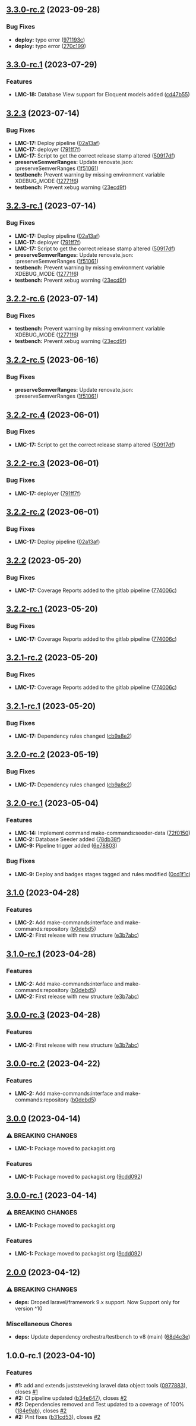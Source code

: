 ## [3.3.0-rc.2](https://gitlab.com/jfheinrich-eu/laravel-make-commands/compare/3.3.0-rc.1...3.3.0-rc.2) (2023-09-28)


### Bug Fixes

* **deploy:** typo error ([971193c](https://gitlab.com/jfheinrich-eu/laravel-make-commands/commit/971193cbe5e616f9a793b2acc5f07cc06921ac35))
* **deploy:** typo error ([270c199](https://gitlab.com/jfheinrich-eu/laravel-make-commands/commit/270c19925cd9d78ad4aa958fa7c93575ebd423a9))

## [3.3.0-rc.1](https://gitlab.com/jfheinrich-eu/laravel-make-commands/compare/3.2.3-rc.1...3.3.0-rc.1) (2023-07-29)


### Features

* **LMC-18:** Database View support for Eloquent models added ([cd47b55](https://gitlab.com/jfheinrich-eu/laravel-make-commands/commit/cd47b5568e28789219c4a4c63cfbdf1ddd63e7a8))

## [3.2.3](https://gitlab.com/jfheinrich-eu/laravel-make-commands/compare/3.2.2...3.2.3) (2023-07-14)


### Bug Fixes

* **LMC-17:** Deploy pipeline ([02a13af](https://gitlab.com/jfheinrich-eu/laravel-make-commands/commit/02a13affe8b9e5f9fe621d1428cbc1e2c2974075))
* **LMC-17:** deployer ([791ff7f](https://gitlab.com/jfheinrich-eu/laravel-make-commands/commit/791ff7fc61732ba0f4e6f4d483e904288a514172))
* **LMC-17:** Script to get the correct release stamp altered ([50917df](https://gitlab.com/jfheinrich-eu/laravel-make-commands/commit/50917df62163bc9b10ef9615b7b399f0faef707b))
* **preserveSemverRanges:** Update renovate.json: :preserveSemverRanges ([1f51061](https://gitlab.com/jfheinrich-eu/laravel-make-commands/commit/1f51061a1606b7cae8bc411c1f6dec9dbec994d5))
* **testbench:** Prevent warning by missing environment variable XDEBUG_MODE ([12771f6](https://gitlab.com/jfheinrich-eu/laravel-make-commands/commit/12771f62dca1dddab19205f7a036293ae36cc3f8))
* **testbench:** Prevent xebug warning ([23ecd9f](https://gitlab.com/jfheinrich-eu/laravel-make-commands/commit/23ecd9f542f9c05165b789df35a9d9bff2a6732d))

## [3.2.3-rc.1](https://gitlab.com/jfheinrich-eu/laravel-make-commands/compare/3.2.2...3.2.3-rc.1) (2023-07-14)


### Bug Fixes

* **LMC-17:** Deploy pipeline ([02a13af](https://gitlab.com/jfheinrich-eu/laravel-make-commands/commit/02a13affe8b9e5f9fe621d1428cbc1e2c2974075))
* **LMC-17:** deployer ([791ff7f](https://gitlab.com/jfheinrich-eu/laravel-make-commands/commit/791ff7fc61732ba0f4e6f4d483e904288a514172))
* **LMC-17:** Script to get the correct release stamp altered ([50917df](https://gitlab.com/jfheinrich-eu/laravel-make-commands/commit/50917df62163bc9b10ef9615b7b399f0faef707b))
* **preserveSemverRanges:** Update renovate.json: :preserveSemverRanges ([1f51061](https://gitlab.com/jfheinrich-eu/laravel-make-commands/commit/1f51061a1606b7cae8bc411c1f6dec9dbec994d5))
* **testbench:** Prevent warning by missing environment variable XDEBUG_MODE ([12771f6](https://gitlab.com/jfheinrich-eu/laravel-make-commands/commit/12771f62dca1dddab19205f7a036293ae36cc3f8))
* **testbench:** Prevent xebug warning ([23ecd9f](https://gitlab.com/jfheinrich-eu/laravel-make-commands/commit/23ecd9f542f9c05165b789df35a9d9bff2a6732d))

## [3.2.2-rc.6](https://gitlab.com/jfheinrich-eu/laravel-make-commands/compare/3.2.2-rc.5...3.2.2-rc.6) (2023-07-14)


### Bug Fixes

* **testbench:** Prevent warning by missing environment variable XDEBUG_MODE ([12771f6](https://gitlab.com/jfheinrich-eu/laravel-make-commands/commit/12771f62dca1dddab19205f7a036293ae36cc3f8))
* **testbench:** Prevent xebug warning ([23ecd9f](https://gitlab.com/jfheinrich-eu/laravel-make-commands/commit/23ecd9f542f9c05165b789df35a9d9bff2a6732d))

## [3.2.2-rc.5](https://gitlab.com/jfheinrich-eu/laravel-make-commands/compare/3.2.2-rc.4...3.2.2-rc.5) (2023-06-16)


### Bug Fixes

* **preserveSemverRanges:** Update renovate.json: :preserveSemverRanges ([1f51061](https://gitlab.com/jfheinrich-eu/laravel-make-commands/commit/1f51061a1606b7cae8bc411c1f6dec9dbec994d5))

## [3.2.2-rc.4](https://gitlab.com/jfheinrich-eu/laravel-make-commands/compare/3.2.2-rc.3...3.2.2-rc.4) (2023-06-01)


### Bug Fixes

* **LMC-17:** Script to get the correct release stamp altered ([50917df](https://gitlab.com/jfheinrich-eu/laravel-make-commands/commit/50917df62163bc9b10ef9615b7b399f0faef707b))

## [3.2.2-rc.3](https://gitlab.com/jfheinrich-eu/laravel-make-commands/compare/3.2.2-rc.2...3.2.2-rc.3) (2023-06-01)


### Bug Fixes

* **LMC-17:** deployer ([791ff7f](https://gitlab.com/jfheinrich-eu/laravel-make-commands/commit/791ff7fc61732ba0f4e6f4d483e904288a514172))

## [3.2.2-rc.2](https://gitlab.com/jfheinrich-eu/laravel-make-commands/compare/3.2.2-rc.1...3.2.2-rc.2) (2023-06-01)


### Bug Fixes

* **LMC-17:** Deploy pipeline ([02a13af](https://gitlab.com/jfheinrich-eu/laravel-make-commands/commit/02a13affe8b9e5f9fe621d1428cbc1e2c2974075))

## [3.2.2](https://gitlab.com/jfheinrich-eu/laravel-make-commands/compare/3.2.1...3.2.2) (2023-05-20)


### Bug Fixes

* **LMC-17:** Coverage Reports added to the gitlab pipeline ([774006c](https://gitlab.com/jfheinrich-eu/laravel-make-commands/commit/774006ccd109ff2914381c452d3bb43c8b6141e5))

## [3.2.2-rc.1](https://gitlab.com/jfheinrich-eu/laravel-make-commands/compare/3.2.1...3.2.2-rc.1) (2023-05-20)


### Bug Fixes

* **LMC-17:** Coverage Reports added to the gitlab pipeline ([774006c](https://gitlab.com/jfheinrich-eu/laravel-make-commands/commit/774006ccd109ff2914381c452d3bb43c8b6141e5))

## [3.2.1-rc.2](https://gitlab.com/jfheinrich-eu/laravel-make-commands/compare/3.2.1-rc.1...3.2.1-rc.2) (2023-05-20)


### Bug Fixes

* **LMC-17:** Coverage Reports added to the gitlab pipeline ([774006c](https://gitlab.com/jfheinrich-eu/laravel-make-commands/commit/774006ccd109ff2914381c452d3bb43c8b6141e5))

## [3.2.1-rc.1](https://gitlab.com/jfheinrich-eu/laravel-make-commands/compare/3.2.0...3.2.1-rc.1) (2023-05-20)


### Bug Fixes

* **LMC-17:** Dependency rules changed ([cb9a8e2](https://gitlab.com/jfheinrich-eu/laravel-make-commands/commit/cb9a8e2fb36e1d22402d6fda05ef140cfa83a78d))

## [3.2.0-rc.2](https://gitlab.com/jfheinrich-eu/laravel-make-commands/compare/3.2.0-rc.1...3.2.0-rc.2) (2023-05-19)


### Bug Fixes

* **LMC-17:** Dependency rules changed ([cb9a8e2](https://gitlab.com/jfheinrich-eu/laravel-make-commands/commit/cb9a8e2fb36e1d22402d6fda05ef140cfa83a78d))

## [3.2.0-rc.1](https://gitlab.com/jfheinrich-eu/laravel-make-commands/compare/3.1.0...3.2.0-rc.1) (2023-05-04)


### Features

* **LMC-14:** Implement command make-commands:seeder-data ([72f0150](https://gitlab.com/jfheinrich-eu/laravel-make-commands/commit/72f01504c94b01b9533ceb7e4b5ae5aecdb54d61))
* **LMC-2:** Database Seeder added ([78db38f](https://gitlab.com/jfheinrich-eu/laravel-make-commands/commit/78db38f6f7f16db8ce1e7e40237f8467bcf1beef))
* **LMC-9:** Pipeline trigger added ([6e78803](https://gitlab.com/jfheinrich-eu/laravel-make-commands/commit/6e7880347d4b18cb40eeafb7daf57f14f9f96a0c))


### Bug Fixes

* **LMC-9:** Deploy and badges stages tagged and rules modified ([0cd1f1c](https://gitlab.com/jfheinrich-eu/laravel-make-commands/commit/0cd1f1c5ef4caf7caf365108fc5041f76c67c948))

## [3.1.0](https://gitlab.com/jfheinrich-eu/laravel-make-commands/compare/3.0.0...3.1.0) (2023-04-28)


### Features

* **LMC-2:** Add make-commands:interface and make-commands:repository ([b0debd5](https://gitlab.com/jfheinrich-eu/laravel-make-commands/commit/b0debd5d557013d1f282dcce6b969c4f67a5cb83))
* **LMC-2:** First release with new structure ([e3b7abc](https://gitlab.com/jfheinrich-eu/laravel-make-commands/commit/e3b7abcd791f9947f654ed99c015ae696c239df4))

## [3.1.0-rc.1](https://gitlab.com/jfheinrich-eu/laravel-make-commands/compare/3.0.0...3.1.0-rc.1) (2023-04-28)


### Features

* **LMC-2:** Add make-commands:interface and make-commands:repository ([b0debd5](https://gitlab.com/jfheinrich-eu/laravel-make-commands/commit/b0debd5d557013d1f282dcce6b969c4f67a5cb83))
* **LMC-2:** First release with new structure ([e3b7abc](https://gitlab.com/jfheinrich-eu/laravel-make-commands/commit/e3b7abcd791f9947f654ed99c015ae696c239df4))

## [3.0.0-rc.3](https://gitlab.com/jfheinrich-eu/laravel-make-commands/compare/3.0.0-rc.2...3.0.0-rc.3) (2023-04-28)


### Features

* **LMC-2:** First release with new structure ([e3b7abc](https://gitlab.com/jfheinrich-eu/laravel-make-commands/commit/e3b7abcd791f9947f654ed99c015ae696c239df4))

## [3.0.0-rc.2](https://gitlab.com/jfheinrich-eu/laravel-make-commands/compare/3.0.0-rc.1...3.0.0-rc.2) (2023-04-22)


### Features

* **LMC-2:** Add make-commands:interface and make-commands:repository ([b0debd5](https://gitlab.com/jfheinrich-eu/laravel-make-commands/commit/b0debd5d557013d1f282dcce6b969c4f67a5cb83))

## [3.0.0](https://gitlab.com/jfheinrich-eu/laravel-make-commands/compare/2.0.0...3.0.0) (2023-04-14)


### ⚠ BREAKING CHANGES

* **LMC-1:** Package moved to packagist.org

### Features

* **LMC-1:** Package moved to packagist.org ([9cdd092](https://gitlab.com/jfheinrich-eu/laravel-make-commands/commit/9cdd0921592c6b2dbe5635c67897030832389c8e))

## [3.0.0-rc.1](https://gitlab.com/jfheinrich-eu/laravel-make-commands/compare/2.0.0...3.0.0-rc.1) (2023-04-14)


### ⚠ BREAKING CHANGES

* **LMC-1:** Package moved to packagist.org

### Features

* **LMC-1:** Package moved to packagist.org ([9cdd092](https://gitlab.com/jfheinrich-eu/laravel-make-commands/commit/9cdd0921592c6b2dbe5635c67897030832389c8e))

## [2.0.0](https://gitlab.com/jfheinrich-eu/laravel-make-commands/compare/1.2.0...2.0.0) (2023-04-12)


### ⚠ BREAKING CHANGES

* **deps:** Droped laravel/framework 9.x support. Now Support only for version ^10

### Miscellaneous Chores

* **deps:** Update dependency orchestra/testbench to v8 (main) ([68d4c3e](https://gitlab.com/jfheinrich-eu/laravel-make-commands/commit/68d4c3ed5ba51ba6ff1643c1528d7d4aa83bb6dc))

## 1.0.0-rc.1 (2023-04-10)


### Features

* **#1:** add and extends juststeveking laravel data object tools ([0977883](https://gitlab.com/jfheinrich-eu/laravel-make-commands/commit/09778838bb16538d752108e7eb09d6d0f88191d1)), closes [#1](https://gitlab.com/jfheinrich-eu/laravel-make-commands/issues/1)
* **#2:** CI pipeline updated ([b34e647](https://gitlab.com/jfheinrich-eu/laravel-make-commands/commit/b34e647cc8c9b0ba57e06e3408519d5fefba3610)), closes [#2](https://gitlab.com/jfheinrich-eu/laravel-make-commands/issues/2)
* **#2:** Dependencies removed and Test updated to a coverage of 100% ([184e9ab](https://gitlab.com/jfheinrich-eu/laravel-make-commands/commit/184e9aba3a3b306e1c007e979a7e0d834712f797)), closes [#2](https://gitlab.com/jfheinrich-eu/laravel-make-commands/issues/2)
* **#2:** Pint fixes ([b31cd53](https://gitlab.com/jfheinrich-eu/laravel-make-commands/commit/b31cd53cade1d316de43f62d27477b39d9bd4c57)), closes [#2](https://gitlab.com/jfheinrich-eu/laravel-make-commands/issues/2)
